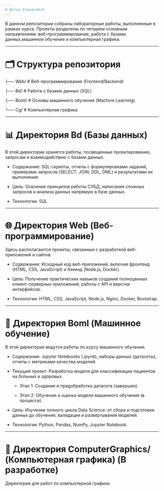 ```yaml
---
# Ветка AlexanderA
---
```


В данном репозитории собраны лабораторные работы, выполненные в рамках курса. Проекты разделены по четырем основным направлениям: веб-программирование, работа с базами данных,машинное обучение и компьютерная графика.

---

# 🗂 Структура репозитория

├── Web/                 # Веб-программирование (Frontend/Backend)

├── Bd/                  # Работа с базами данных (SQL)

├── Boml/                # Основы машинного обучения (Machine Learning)

└── Cg/                  # Компьютерная графика

---

# 📊 Директория Bd (Базы данных)

В этой директории хранятся работы, посвященные проектированию, запросам и взаимодействию с базами данных.

- Содержание: SQL-скрипты, отчеты с формулировками заданий, примерами запросов (SELECT, JOIN, DDL, DML) и результатами их выполнения.

- Цель: Освоение принципов работы СУБД, написания сложных запросов и анализа данных напрямую в базе данных.

- Технологии: SQL

---

# 🌐 Директория Web (Веб-программирование)

Здесь располагаются проекты, связанные с разработкой веб-приложений и сайтов.

- Содержание: Исходный код веб-приложений, включая фронтенд (HTML, CSS, JavaScript) и бэкенд (Node.js, Docker).

- Цель: Получение практических навыков создания полноценных клиент-серверных приложений, работы с API и верстки интерфейсов.

- Технологии: HTML, CSS, JavaScript, Node.js, Nginx, Docker, Bootstrap.

---

# 🤖 Директория Boml (Машинное обучение)

В этой директории ведутся работы по курсу машинного обучения.

- Содержание: Jupyter Notebooks (.ipynb), наборы данных (датасеты), отчеты с метриками качества моделей.

- Текущий проект: Разработка модели для классификации пациентов на больных и здоровых.

    - Этап 1: Создание и предобработка датасета (завершен).

    - Этап 2: Обучение и оценка модели машинного обучения (в процессе).

- Цель: Изучение полного цикла Data Science: от сбора и подготовки данных до обучения, валидации и развертывания моделей.

- Технологии: Python, Pandas, NumPy, Jupyter Notebook.

---

# 🎨 Директория ComputerGraphics/ (Компьютерная графика) (В разработке)

Директория для работ по компьютерной графике.


